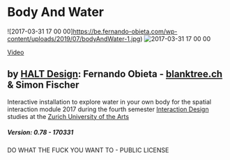 # Body And Water

![2017-03-31 17 00 00]https://be.fernando-obieta.com/wp-content/uploads/2019/07/bodyAndWater-1.jpg)
![2017-03-31 17 00 00](https://be.fernando-obieta.com/wp-content/uploads/2019/07/bodyAndWater-3.jpg)

[Video](https://vimeo.com/211081373)

## by [HALT Design](https://halt.design/): Fernando Obieta - [blanktree.ch](https://blanktree.ch) & Simon Fischer
Interactive installation to explore water in your own body for the spatial interaction module 2017 during the fourth semester [Interaction Design](http://iad.zhdk.ch/) studies at the [Zurich University of the Arts](https://www.zhdk.ch/)

##### Version: 0.78 - 170331

DO WHAT THE FUCK YOU WANT TO - PUBLIC LICENSE
